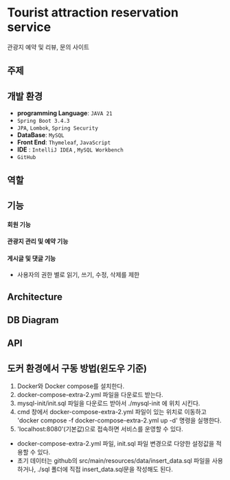 # Tourist attraction reservation service
관광지 예약 및 리뷰, 문의 사이트


## 주제


## 개발 환경

 - **programming Language**: `JAVA 21`
 - `Spring Boot 3.4.3`
 - `JPA`, `Lombok`, `Spring Security`
 - **DataBase**: `MySQL`
 - **Front End**: `Thymeleaf`, `JavaScript`
 - **IDE** : `IntelliJ IDEA` , `MySQL Workbench`
 - `GitHub`

   
## 역할


## 기능


#### 회원 기능

#### 관광지 관리 및 예약 기능

#### 게시글 및 댓글 기능

- 사용자의 권한 별로 읽기, 쓰기, 수정, 삭제를 제한


## Architecture 


## DB Diagram


## API


## 도커 환경에서 구동 방법(윈도우 기준)

 1. Docker와 Docker compose를 설치한다.
 2. docker-compose-extra-2.yml 파일을 다운로드 받는다.
 3. mysql-init/init.sql 파일을 다운로드 받아서 ./mysql-init 에 위치 시킨다.
 4. cmd 창에서 docker-compose-extra-2.yml 파일이 있는 위치로 이동하고 'docker compose -f docker-compose-extra-2.yml up -d' 명령을 실행한다.
 5. 'localhost:8080'(기본값)으로 접속하면 서비스를 운영할 수 있다.
  - docker-compose-extra-2.yml 파일, init.sql 파일 변경으로 다양한 설정값을 적용할 수 있다.
  - 초기 데이터는 github의 src/main/resources/data/insert_data.sql 파일을 사용하거나, ./sql 폴더에 직접 insert_data.sql문을 작성해도 된다.
    
